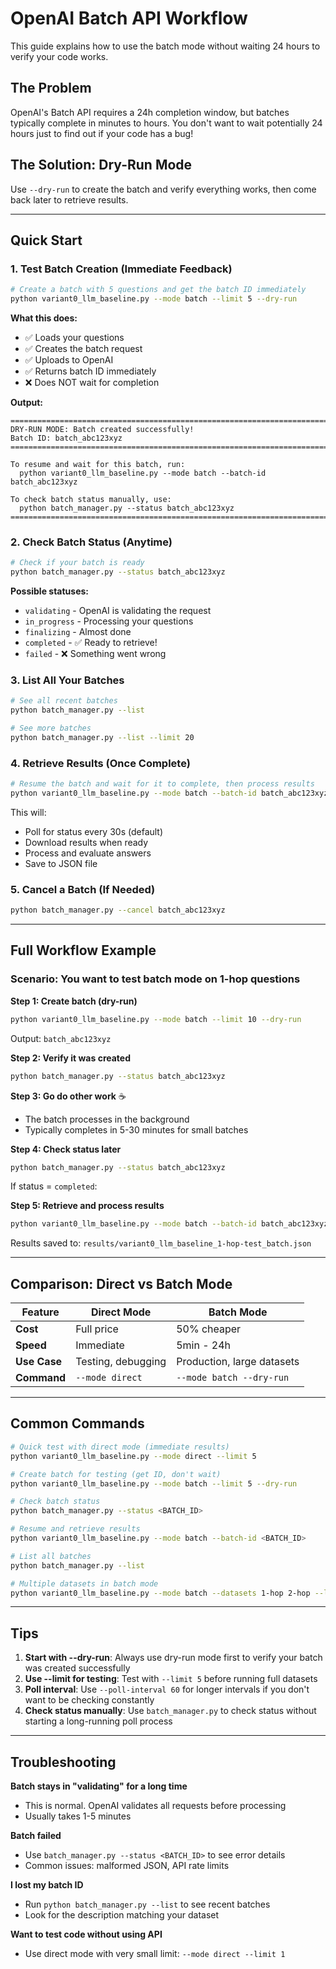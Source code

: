 # OpenAI Batch API Workflow

This guide explains how to use the batch mode without waiting 24 hours to verify your code works.

## The Problem

OpenAI's Batch API requires a 24h completion window, but batches typically complete in minutes to hours. You don't want to wait potentially 24 hours just to find out if your code has a bug!

## The Solution: Dry-Run Mode

Use `--dry-run` to create the batch and verify everything works, then come back later to retrieve results.

---

## Quick Start

### 1. Test Batch Creation (Immediate Feedback)

```bash
# Create a batch with 5 questions and get the batch ID immediately
python variant0_llm_baseline.py --mode batch --limit 5 --dry-run
```

**What this does:**
- ✅ Loads your questions
- ✅ Creates the batch request
- ✅ Uploads to OpenAI
- ✅ Returns batch ID immediately
- ❌ Does NOT wait for completion

**Output:**
```
================================================================================
DRY-RUN MODE: Batch created successfully!
Batch ID: batch_abc123xyz
================================================================================

To resume and wait for this batch, run:
  python variant0_llm_baseline.py --mode batch --batch-id batch_abc123xyz

To check batch status manually, use:
  python batch_manager.py --status batch_abc123xyz
================================================================================
```

### 2. Check Batch Status (Anytime)

```bash
# Check if your batch is ready
python batch_manager.py --status batch_abc123xyz
```

**Possible statuses:**
- `validating` - OpenAI is validating the request
- `in_progress` - Processing your questions
- `finalizing` - Almost done
- `completed` - ✅ Ready to retrieve!
- `failed` - ❌ Something went wrong

### 3. List All Your Batches

```bash
# See all recent batches
python batch_manager.py --list

# See more batches
python batch_manager.py --list --limit 20
```

### 4. Retrieve Results (Once Complete)

```bash
# Resume the batch and wait for it to complete, then process results
python variant0_llm_baseline.py --mode batch --batch-id batch_abc123xyz
```

This will:
- Poll for status every 30s (default)
- Download results when ready
- Process and evaluate answers
- Save to JSON file

### 5. Cancel a Batch (If Needed)

```bash
python batch_manager.py --cancel batch_abc123xyz
```

---

## Full Workflow Example

### Scenario: You want to test batch mode on 1-hop questions

**Step 1: Create batch (dry-run)**
```bash
python variant0_llm_baseline.py --mode batch --limit 10 --dry-run
```
Output: `batch_abc123xyz`

**Step 2: Verify it was created**
```bash
python batch_manager.py --status batch_abc123xyz
```

**Step 3: Go do other work** ☕
- The batch processes in the background
- Typically completes in 5-30 minutes for small batches

**Step 4: Check status later**
```bash
python batch_manager.py --status batch_abc123xyz
```

If status = `completed`:

**Step 5: Retrieve and process results**
```bash
python variant0_llm_baseline.py --mode batch --batch-id batch_abc123xyz
```

Results saved to: `results/variant0_llm_baseline_1-hop-test_batch.json`

---

## Comparison: Direct vs Batch Mode

| Feature | Direct Mode | Batch Mode |
|---------|-------------|------------|
| **Cost** | Full price | 50% cheaper |
| **Speed** | Immediate | 5min - 24h |
| **Use Case** | Testing, debugging | Production, large datasets |
| **Command** | `--mode direct` | `--mode batch --dry-run` |

---

## Common Commands

```bash
# Quick test with direct mode (immediate results)
python variant0_llm_baseline.py --mode direct --limit 5

# Create batch for testing (get ID, don't wait)
python variant0_llm_baseline.py --mode batch --limit 5 --dry-run

# Check batch status
python batch_manager.py --status <BATCH_ID>

# Resume and retrieve results
python variant0_llm_baseline.py --mode batch --batch-id <BATCH_ID>

# List all batches
python batch_manager.py --list

# Multiple datasets in batch mode
python variant0_llm_baseline.py --mode batch --datasets 1-hop 2-hop --limit 10 --dry-run
```

---

## Tips

1. **Start with --dry-run**: Always use dry-run mode first to verify your batch was created successfully
2. **Use --limit for testing**: Test with `--limit 5` before running full datasets
3. **Poll interval**: Use `--poll-interval 60` for longer intervals if you don't want to be checking constantly
4. **Check status manually**: Use `batch_manager.py` to check status without starting a long-running poll process

---

## Troubleshooting

**Batch stays in "validating" for a long time**
- This is normal. OpenAI validates all requests before processing
- Usually takes 1-5 minutes

**Batch failed**
- Use `batch_manager.py --status <BATCH_ID>` to see error details
- Common issues: malformed JSON, API rate limits

**I lost my batch ID**
- Run `python batch_manager.py --list` to see recent batches
- Look for the description matching your dataset

**Want to test code without using API**
- Use direct mode with very small limit: `--mode direct --limit 1`
